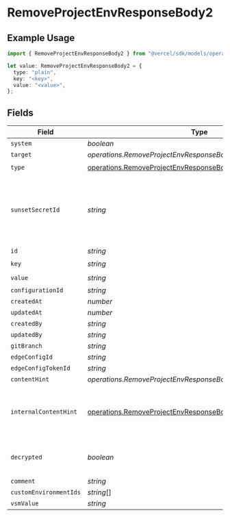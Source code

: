 # RemoveProjectEnvResponseBody2

## Example Usage

```typescript
import { RemoveProjectEnvResponseBody2 } from "@vercel/sdk/models/operations/removeprojectenv.js";

let value: RemoveProjectEnvResponseBody2 = {
  type: "plain",
  key: "<key>",
  value: "<value>",
};
```

## Fields

| Field                                                                                                                                            | Type                                                                                                                                             | Required                                                                                                                                         | Description                                                                                                                                      |
| ------------------------------------------------------------------------------------------------------------------------------------------------ | ------------------------------------------------------------------------------------------------------------------------------------------------ | ------------------------------------------------------------------------------------------------------------------------------------------------ | ------------------------------------------------------------------------------------------------------------------------------------------------ |
| `system`                                                                                                                                         | *boolean*                                                                                                                                        | :heavy_minus_sign:                                                                                                                               | N/A                                                                                                                                              |
| `target`                                                                                                                                         | *operations.RemoveProjectEnvResponseBodyEnvsTarget*                                                                                              | :heavy_minus_sign:                                                                                                                               | N/A                                                                                                                                              |
| `type`                                                                                                                                           | [operations.RemoveProjectEnvResponseBodyEnvsType](../../models/operations/removeprojectenvresponsebodyenvstype.md)                               | :heavy_check_mark:                                                                                                                               | N/A                                                                                                                                              |
| `sunsetSecretId`                                                                                                                                 | *string*                                                                                                                                         | :heavy_minus_sign:                                                                                                                               | This is used to identiy variables that have been migrated from type secret to sensitive.                                                         |
| `id`                                                                                                                                             | *string*                                                                                                                                         | :heavy_minus_sign:                                                                                                                               | N/A                                                                                                                                              |
| `key`                                                                                                                                            | *string*                                                                                                                                         | :heavy_check_mark:                                                                                                                               | N/A                                                                                                                                              |
| `value`                                                                                                                                          | *string*                                                                                                                                         | :heavy_check_mark:                                                                                                                               | N/A                                                                                                                                              |
| `configurationId`                                                                                                                                | *string*                                                                                                                                         | :heavy_minus_sign:                                                                                                                               | N/A                                                                                                                                              |
| `createdAt`                                                                                                                                      | *number*                                                                                                                                         | :heavy_minus_sign:                                                                                                                               | N/A                                                                                                                                              |
| `updatedAt`                                                                                                                                      | *number*                                                                                                                                         | :heavy_minus_sign:                                                                                                                               | N/A                                                                                                                                              |
| `createdBy`                                                                                                                                      | *string*                                                                                                                                         | :heavy_minus_sign:                                                                                                                               | N/A                                                                                                                                              |
| `updatedBy`                                                                                                                                      | *string*                                                                                                                                         | :heavy_minus_sign:                                                                                                                               | N/A                                                                                                                                              |
| `gitBranch`                                                                                                                                      | *string*                                                                                                                                         | :heavy_minus_sign:                                                                                                                               | N/A                                                                                                                                              |
| `edgeConfigId`                                                                                                                                   | *string*                                                                                                                                         | :heavy_minus_sign:                                                                                                                               | N/A                                                                                                                                              |
| `edgeConfigTokenId`                                                                                                                              | *string*                                                                                                                                         | :heavy_minus_sign:                                                                                                                               | N/A                                                                                                                                              |
| `contentHint`                                                                                                                                    | *operations.RemoveProjectEnvResponseBodyEnvsContentHint*                                                                                         | :heavy_minus_sign:                                                                                                                               | N/A                                                                                                                                              |
| `internalContentHint`                                                                                                                            | [operations.RemoveProjectEnvResponseBodyEnvsInternalContentHint](../../models/operations/removeprojectenvresponsebodyenvsinternalcontenthint.md) | :heavy_minus_sign:                                                                                                                               | Similar to `contentHints`, but should not be exposed to the user.                                                                                |
| `decrypted`                                                                                                                                      | *boolean*                                                                                                                                        | :heavy_minus_sign:                                                                                                                               | Whether `value` and `vsmValue` are decrypted.                                                                                                    |
| `comment`                                                                                                                                        | *string*                                                                                                                                         | :heavy_minus_sign:                                                                                                                               | N/A                                                                                                                                              |
| `customEnvironmentIds`                                                                                                                           | *string*[]                                                                                                                                       | :heavy_minus_sign:                                                                                                                               | N/A                                                                                                                                              |
| `vsmValue`                                                                                                                                       | *string*                                                                                                                                         | :heavy_minus_sign:                                                                                                                               | N/A                                                                                                                                              |